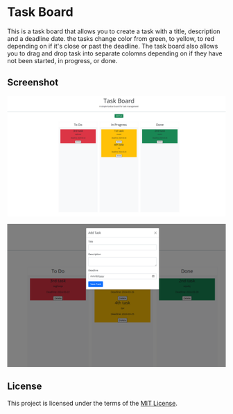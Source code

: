 # Task Board

This is a task board that allows you to create a task with a title, description and a deadline date. the tasks change color from green, to yellow, to red depending on if it's close or past the deadline. The task board also allows you to drag and drop task into separate colomns depending on if they have not been started, in progress, or done. 


## Screenshot

![Screenshot 1](./assets/task-board.png)


![Screenshot 2](./assets/task-creation.png)

## License

This project is licensed under the terms of the [MIT License](./LICENSE).